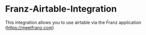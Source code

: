 # Franz-Airtable-Integration
This integration allows you to use airtable via the Franz application (https://meetfranz.com)
